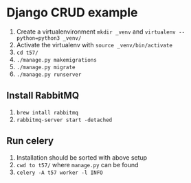 # Django CRUD example

1. Create a virtualenvironment `mkdir _venv` and `virtualenv --python=python3 _venv/`
2. Activate the virtualenv with `source _venv/bin/activate`
3. `cd t57/`
4. `./manage.py makemigrations`
5. `./manage.py migrate`
6. `./manage.py runserver`

## Install RabbitMQ

1. `brew intall rabbitmq`
2. `rabbitmq-server start -detached`

## Run celery

1. Installation should be sorted with above setup
2. `cwd to t57/` where `manage.py` can be found
3. `celery -A t57 worker -l INFO`